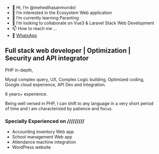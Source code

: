 - 👋 Hi, I’m @mehedihasanmondol
- 👀 I’m interested in the Ecosystem Web application
- 🌱 I’m currently learning Paranting
- 💞️ I’m looking to collaborate on Vue3 & Laravel Stack Web Development
- 📫 How to reach me ...
- 💬 [WhatsApp](https://api.whatsapp.com/send?phone=8801912336505)

## Full stack web developer | Optimization | Security and API integrator

PHP in-depth,

Mysql complex query, UX, Complex Logic building, Optimized coding, Google cloud experience, API Dev and Integration.

6 years+ experience.

Being well versed in PHP, I can shift to any language in a very short period of time and I am characterized by patience and focus.

### Specially Experienced on /////////
- Accounting inventory Web app
- School management Web app
- Attendance machine integration
- WordPress website
<!---
mehedihasanmondol/mehedihasanmondol is a ✨ special ✨ repository because its `README.md` (this file) appears on your GitHub profile.
You can click the Preview link to take a look at your changes.
--->
